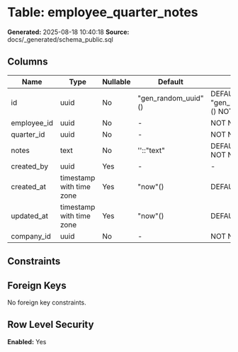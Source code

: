 ﻿# Table: employee_quarter_notes

**Generated:** 2025-08-18 10:40:18
**Source:** docs/_generated/schema_public.sql

## Columns

| Name | Type | Nullable | Default | Notes |
|------|------|----------|---------|-------|
| id | uuid | No | "gen_random_uuid"() | DEFAULT "gen_random_uuid"() NOT NULL |
| employee_id | uuid | No | - | NOT NULL |
| quarter_id | uuid | No | - | NOT NULL |
| notes | text | No | ''::"text" | DEFAULT ''::"text" NOT NULL |
| created_by | uuid | Yes | - | - |
| created_at | timestamp with time zone | Yes | "now"() | DEFAULT "now"() |
| updated_at | timestamp with time zone | Yes | "now"() | DEFAULT "now"() |
| company_id | uuid | No | - | NOT NULL |


## Constraints



## Foreign Keys

No foreign key constraints.


## Row Level Security

**Enabled:** Yes


